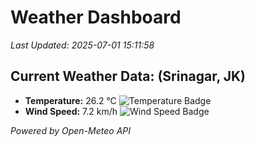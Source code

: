 
# Weather Dashboard

_Last Updated: 2025-07-01 15:11:58_

## Current Weather Data: (Srinagar, JK)
- **Temperature:** 26.2 °C ![Temperature Badge](https://img.shields.io/badge/Temperature-Medium%20Temp-green)
- **Wind Speed:** 7.2 km/h ![Wind Speed Badge](https://img.shields.io/badge/Wind%20Speed-Light%20Wind-blue)

*Powered by Open-Meteo API*

